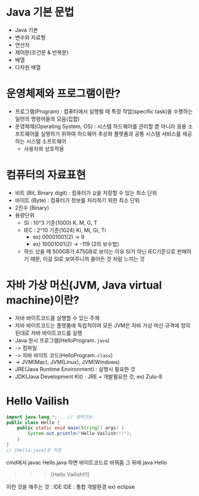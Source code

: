 # Java 기본 문법
- Java 기본
- 변수와 자료형
- 연산자
- 제어문(조건문 & 반복문)
- 배열
- 다차원 배열

# 운영체제와 프로그램이란?
- 프로그램(Program) : 컴퓨터에서 실행될 때 특정 작업(specific task)을 수행하는 일련의 명령어들의 모음(집합)
- 운영체제(Operating System, OS) : 시스템 하드웨어를 관리할 뿐 아니라 응용 소프트웨어를 실행하기 위하여 하드웨어 추상화 플랫폼과 공통 시스템 서비스를 제공하는 시스템 소프트웨어
  - 사용자와 상호작용

# 컴퓨터의 자료표현
- 비트 (Bit, Binary digit) : 컴퓨터가 `값`을 저장할 수 있는 최소 단위
- 바이트 (Byte) : 컴퓨터가 정보를 처리하기 위한 최소 단위
- 2진수 (Binary)
- 용량단위
  - SI : 10^3 기준(1000) K, M, G, T
  - IEC : 2^10 기준(1024) Ki, Mi, Gi, Ti
    - ex) 00001001(2) -> 9
    - ex) 10001001(2) -> -119 (2의 보수법)
  - 하드 샀을 때 500GB가 475GB로 보이는 이유 SI가 아닌 IEC기준으로 판매하기 때문, 이걸 SI로 보여주니까 줄어든 것 처럼 느끼는 것

# 자바 가상 머신(JVM, Java virtual machine)이란?
- 자바 바이트코드를 실행할 수 있는 주체
- 자바 바이트코드는 플랫폼에 독립적이며 모든 JVM은 자바 가상 머신 규격에 정의된대로 자바 바이트코드를 실행
- Java 원시 프로그램(HelloProgram`.java`)
- -> 컴파일
- -> 자바 바이트 코드(HelloProgram`.class`)
- -> JVM(Mac), JVM(Linux), JVM(Windows)
- JRE(Java Runtime Environment) : 실행시 필요한 것
- JDK(Java Development Kit) : JRE + 개발필요한 것, ex) Zulu-8

# Hello Vailish
```java
import java.lang.*;    // 생략가능
public class Hello {
    public static void main(String[] args) {
        System.out.println('Hello Vailish!!!');
    }
}
// [Hello.java]로 저장
```
cmd에서 javac Hello.java 하면 바이트코드로 바꿔줌
그 뒤에 java Hello
>>>[Hello Vailish!!!]

이런 것을 해주는 것 : IDE
IDE : 통합 개발환경
ex) eclipse

# 